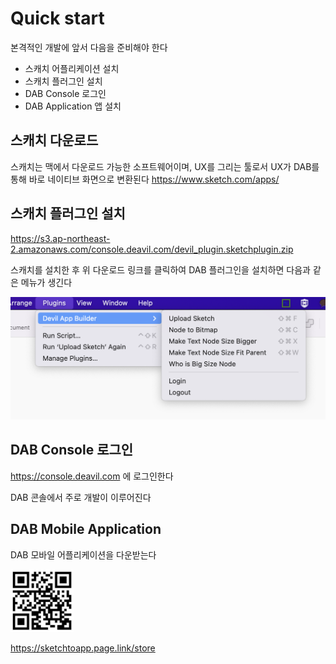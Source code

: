 # Quick start

본격적인 개발에 앞서 다음을 준비해야 한다

- 스캐치 어플리케이션 설치
- 스캐치 플러그인 설치
- DAB Console 로그인
- DAB Application 앱 설치

## 스캐치 다운로드

스캐치는 맥에서 다운로드 가능한 소프트웨어이며,
UX를 그리는 툴로서 UX가 DAB를 통해 바로 네이티브 화면으로 변환된다
https://www.sketch.com/apps/


## 스캐치 플러그인 설치

https://s3.ap-northeast-2.amazonaws.com/console.deavil.com/devil_plugin.sketchplugin.zip

스캐치를 설치한 후 위 다운로드 링크를 클릭하여 DAB 플러그인을 설치하면 다음과 같은 메뉴가 생긴다

![sketch-plugin-menu](../_images/sketch-plugin-menu.png)


## DAB Console 로그인

https://console.deavil.com
에 로그인한다

DAB 콘솔에서 주로 개발이 이루어진다

## DAB Mobile Application

DAB 모바일 어플리케이션을 다운받는다 

<img src="../_images/qrcode.jpg" width="20%" height="20%">

https://sketchtoapp.page.link/store
